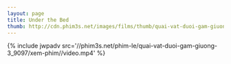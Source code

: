 ```yaml
---
layout: page
title: Under the Bed
thumb: http://cdn.phim3s.net/images/films/thumb/quai-vat-duoi-gam-giuong-3-under-the-bed-2016.jpg
---
```

{% include jwpadv src='//phim3s.net/phim-le/quai-vat-duoi-gam-giuong-3_9097/xem-phim//video.mp4' %}
